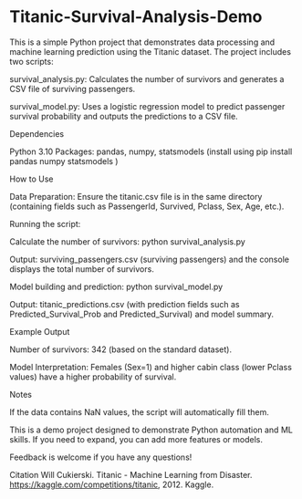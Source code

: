 # Titanic-Survival-Analysis-Demo
This is a simple Python project that demonstrates data processing and machine learning prediction using the Titanic dataset. The project includes two scripts:

survival_analysis.py: Calculates the number of survivors and generates a CSV file of surviving passengers.

survival_model.py: Uses a logistic regression model to predict passenger survival probability and outputs the predictions to a CSV file.

Dependencies

Python 3.10
Packages: pandas, numpy, statsmodels (install using pip install pandas numpy statsmodels )

How to Use

Data Preparation: Ensure the titanic.csv file is in the same directory (containing fields such as PassengerId, Survived, Pclass, Sex, Age, etc.).

Running the script:

Calculate the number of survivors: python survival_analysis.py

Output: surviving_passengers.csv (surviving passengers) and the console displays the total number of survivors.

Model building and prediction: python survival_model.py

Output: titanic_predictions.csv (with prediction fields such as Predicted_Survival_Prob and Predicted_Survival) and model summary.

Example Output

Number of survivors: 342 (based on the standard dataset).

Model Interpretation: Females (Sex=1) and higher cabin class (lower Pclass values) have a higher probability of survival.

Notes

If the data contains NaN values, the script will automatically fill them.

This is a demo project designed to demonstrate Python automation and ML skills. If you need to expand, you can add more features or models.

Feedback is welcome if you have any questions!

Citation
Will Cukierski. Titanic - Machine Learning from Disaster. https://kaggle.com/competitions/titanic, 2012. Kaggle.

